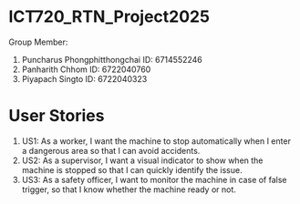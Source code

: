 # ICT720_RTN_Project2025
Group Member:                           
1. Puncharus Phongphitthongchai         ID: 6714552246
2. Panharith Chhom                      ID: 6722040760
3. Piyapach Singto                      ID: 6722040323

# User Stories
1. US1: As a worker, I want the machine to stop automatically when I enter a dangerous area so that I can avoid accidents.
2. US2: As a supervisor, I want a visual indicator to show when the machine is stopped so that I can quickly identify the issue.
3. US3: As a safety officer, I want to monitor the machine in case of false trigger, so that I know whether the machine ready or not.
